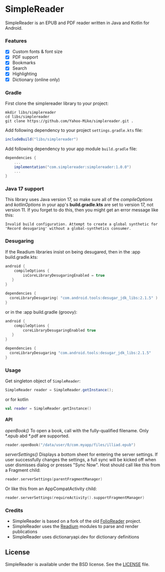# SimpleReader

SimpleReader is an EPUB and PDF reader written in Java and Kotlin for Android.

### Features

- [x] Custom fonts & font size
- [x] PDF support
- [x] Bookmarks
- [x] Search
- [x] Highlighting
- [x] Dictionary (online only)

### Gradle

First clone the simplereader library to your project:

```
mkdir libs/simplereader
cd libs/simplereader
git clone https://github.com/Yahoo-Mike/simplereader.git .
```

Add following dependency to your project `settings.gradle.kts` file:

```groovy
includeBuild("libs/simplereader")
```

Add following dependency to your app module `build.gradle` file:

```groovy
dependencies {
    ...
    implementation("com.simplereader:simplereader:1.0.0")
    ...
}
```
### Java 17 support
This library uses Java version 17, so make sure all of the *compileOptions* and *kotlinOptions* in your app's **build.gradle.kts** are set to version 17, not version 11.
If you forget to do this, then you might get an error message like this:
```
Invalid build configuration. Attempt to create a global synthetic for 'Record desugaring' without a global-synthetics consumer.
```
### Desugaring
If the Readium libraries insist on being desugared, then in the :app build.gradle.kts:
```kotlin
android {
    compileOptions {
        isCoreLibraryDesugaringEnabled = true
   }
}

dependencies {
  coreLibraryDesugaring( "com.android.tools:desugar_jdk_libs:2.1.5" )
}
```
or in the :app build.gradle (groovy):
```groovy
android {
    compileOptions {
        coreLibraryDesugaringEnabled true
   }
}

dependencies {
  coreLibraryDesugaring "com.android.tools:desugar_jdk_libs:2.1.5"
}
```

### Usage

Get singleton object of `SimpleReader`:

```java
SimpleReader reader = SimpleReader.getInstance();
```
or for kotlin
```kotlin
val reader = SimpleReader.getInstance()
```
#### API
*openBook()*
To open a book, call with the fully-qualified filename.
Only *.epub abd *.pdf are supported.

```kotlin
reader.openBook("/data/user/0/com.myapp/files/illiad.epub")
```

*serverSettings()*
Displays a bottom sheet for entering the server settings.
If user successfully changes the settings, a full sync will be kicked off
when user dismisses dialog or presses "Sync Now".
Host should call like this from a Fragment child: 
```kotlin
reader.serverSettings(parentFragmentManager)
```
Or like this from an AppCompatActivity child: 
```kotlin
reader.serverSettings(requireActivity().supportFragmentManager)
```


### Credits
* SimpleReader is based on a fork of the old [FolioReader](https://github.com/FolioReader/FolioReader-Android) project.
* SimpleReader uses the [Readium](https://github.com/readium/kotlin-toolkit) modules to parse and render publications
* SimpleReader uses dictionaryapi.dev for dictionary definitions

## License
SimpleReader is available under the BSD license. See the [LICENSE](https://github.com/FolioReader/FolioReader-Android/blob/master/License.md) file.

